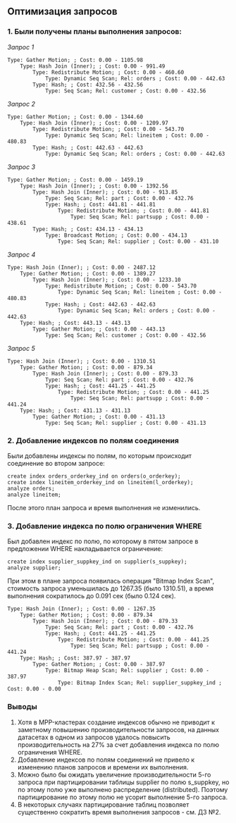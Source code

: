 ## Оптимизация запросов ##
   
### 1. Были получены планы выполнения запросов: ###   
*Запрос 1*   
```   
Type: Gather Motion; ; Cost: 0.00 - 1105.98
	Type: Hash Join (Inner); ; Cost: 0.00 - 991.49
		Type: Redistribute Motion; ; Cost: 0.00 - 460.60
			Type: Dynamic Seq Scan; Rel: orders ; Cost: 0.00 - 442.63
		Type: Hash; ; Cost: 432.56 - 432.56
			Type: Seq Scan; Rel: customer ; Cost: 0.00 - 432.56
```
*Запрос 2*   
```
Type: Gather Motion; ; Cost: 0.00 - 1344.60
	Type: Hash Join (Inner); ; Cost: 0.00 - 1209.97
		Type: Redistribute Motion; ; Cost: 0.00 - 543.70
			Type: Dynamic Seq Scan; Rel: lineitem ; Cost: 0.00 - 480.83
		Type: Hash; ; Cost: 442.63 - 442.63
			Type: Dynamic Seq Scan; Rel: orders ; Cost: 0.00 - 442.63
```
*Запрос 3*   
```
Type: Gather Motion; ; Cost: 0.00 - 1459.19
	Type: Hash Join (Inner); ; Cost: 0.00 - 1392.56
		Type: Hash Join (Inner); ; Cost: 0.00 - 913.85
			Type: Seq Scan; Rel: part ; Cost: 0.00 - 432.76
			Type: Hash; ; Cost: 441.81 - 441.81
				Type: Redistribute Motion; ; Cost: 0.00 - 441.81
					Type: Seq Scan; Rel: partsupp ; Cost: 0.00 - 438.61
		Type: Hash; ; Cost: 434.13 - 434.13
			Type: Broadcast Motion; ; Cost: 0.00 - 434.13
				Type: Seq Scan; Rel: supplier ; Cost: 0.00 - 431.10
```
*Запрос 4*   
```
Type: Hash Join (Inner); ; Cost: 0.00 - 2487.12
	Type: Gather Motion; ; Cost: 0.00 - 1389.27
		Type: Hash Join (Inner); ; Cost: 0.00 - 1233.10
			Type: Redistribute Motion; ; Cost: 0.00 - 543.70
				Type: Dynamic Seq Scan; Rel: lineitem ; Cost: 0.00 - 480.83
			Type: Hash; ; Cost: 442.63 - 442.63
				Type: Dynamic Seq Scan; Rel: orders ; Cost: 0.00 - 442.63
	Type: Hash; ; Cost: 443.13 - 443.13
		Type: Gather Motion; ; Cost: 0.00 - 443.13
			Type: Seq Scan; Rel: customer ; Cost: 0.00 - 432.56
```
*Запрос 5*   
```
Type: Hash Join (Inner); ; Cost: 0.00 - 1310.51
	Type: Gather Motion; ; Cost: 0.00 - 879.34
		Type: Hash Join (Inner); ; Cost: 0.00 - 879.33
			Type: Seq Scan; Rel: part ; Cost: 0.00 - 432.76
			Type: Hash; ; Cost: 441.25 - 441.25
				Type: Redistribute Motion; ; Cost: 0.00 - 441.25
					Type: Seq Scan; Rel: partsupp ; Cost: 0.00 - 441.24
	Type: Hash; ; Cost: 431.13 - 431.13
		Type: Gather Motion; ; Cost: 0.00 - 431.13
			Type: Seq Scan; Rel: supplier ; Cost: 0.00 - 431.13
```
   
### 2. Добавление индексов по полям соединения ###   

Были добавлены индексы по полям, по которым происходит соединение во втором запросе:   
```
create index orders_orderkey_ind on orders(o_orderkey);
create index lineitem_orderkey_ind on lineitem(l_orderkey);
analyze orders;
analyze lineitem;
```
После этого план запроса и время выполнения не изменились.   
   
### 3. Добавление индекса по полю ограничения WHERE ###   

Был добавлен индекс по полю, по которому в пятом запросе в предложении WHERE накладывается ограничение:    
```
create index supplier_suppkey_ind on supplier(s_suppkey);
analyze supplier;
```
При этом в плане запроса появилась операция "Bitmap Index Scan", стоимость запроса уменьшилась до 1267.35 (было 1310.51), а время выполнения сократилось до 0.091 сек (было 0.124 сек).
```
Type: Hash Join (Inner); ; Cost: 0.00 - 1267.35
	Type: Gather Motion; ; Cost: 0.00 - 879.34
		Type: Hash Join (Inner); ; Cost: 0.00 - 879.33
			Type: Seq Scan; Rel: part ; Cost: 0.00 - 432.76
			Type: Hash; ; Cost: 441.25 - 441.25
				Type: Redistribute Motion; ; Cost: 0.00 - 441.25
					Type: Seq Scan; Rel: partsupp ; Cost: 0.00 - 441.24
	Type: Hash; ; Cost: 387.97 - 387.97
		Type: Gather Motion; ; Cost: 0.00 - 387.97
			Type: Bitmap Heap Scan; Rel: supplier ; Cost: 0.00 - 387.97
				Type: Bitmap Index Scan; Rel: supplier_suppkey_ind ; Cost: 0.00 - 0.00
```
      
### Выводы ###   
1. Хотя в MPP-кластерах создание индексов обычно не приводит к заметному повышению производительности запросов, на данных датасетах в одном из запросов удалось повысить производительность на 27% за счет добавления индекса по полю ограничения WHERE.
2. Добавление индексов по полям соединений не привело к изменению планов запросов и времени их выполнения.
3. Можно было бы ожидать увеличение производительности 5-го запроса при партицировании таблицы supplier по полю s_suppkey, но по этому полю уже выполнено распределение (distributed). Поэтому партицирование по этому полю не усорит выполнение 5-го запроса.
4. В некоторых случаях партицирование таблиц позволяет существенно сократить время выполнения запросов - см. ДЗ №2.
